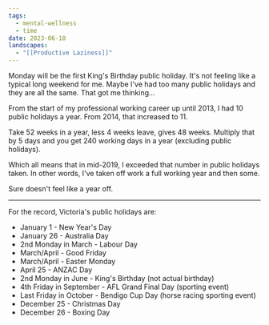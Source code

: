 ```yaml
---
tags:
  - mental-wellness
  - time
date: 2023-06-10
landscapes:
  - "[[Productive Laziness]]"
---
```

Monday will be the first King's Birthday public holiday. It's not feeling like a typical long weekend for me. Maybe I've had too many public holidays and they are all the same. That got me thinking...

From the start of my professional working career up until 2013, I had 10 public holidays a year. From 2014, that increased to 11.

Take 52 weeks in a year, less 4 weeks leave, gives 48 weeks. Multiply that by 5 days and you get 240 working days in a year (excluding public holidays).

Which all means that in mid-2019, I exceeded that number in public holidays taken. In other words, I've taken off work a full working year and then some.

Sure doesn't feel like a year off.

---
For the record, Victoria's public holidays are:
- January 1 - New Year's Day
- January 26 - Australia Day
- 2nd Monday in March - Labour Day
- March/April - Good Friday
- March/April - Easter Monday
- April 25 - ANZAC Day
- 2nd Monday in June - King's Birthday (not actual birthday)
- 4th Friday in September - AFL Grand Final Day (sporting event)
- Last Friday in October - Bendigo Cup Day (horse racing sporting event)
- December 25 - Christmas Day
- December 26 - Boxing Day
